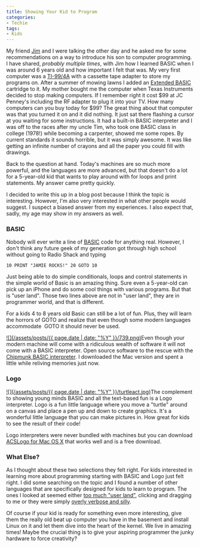 ```yaml
---
title: Showing Your Kid to Program
categories:
- Techie
tags:
- Kids
---
```


My friend [Jim](http://www.jimbernard.net/) and I were talking the other day and he asked me for some recommendations on a way to introduce his son to computer programming. I have shared, _probably multiple times_, with Jim how I learned BASIC when I was around 6 years old and how important I felt that was. My very first computer was a [TI-99/4A](http://en.wikipedia.org/wiki/Texas_Instruments_TI-99/4A) with a cassette tape adapter to store my programs on. After a summer of mowing lawns I added an [Extended BASIC](http://en.wikipedia.org/wiki/TI_Extended_BASIC) cartridge to it. My mother bought me the computer when Texas Instruments decided to stop making computers. If I remember right it cost $99 at JC Penney's including the RF adapter to plug it into your TV. How many computers can you buy today for $99?
The great thing about that computer was that you turned it on and it did nothing. It just sat there flashing a cursor at you waiting for some instructions. It had a built-in BASIC interpreter and I was off to the races after my uncle Tim, who took one BASIC class in college (1978!) while becoming a carpenter, showed me some ropes. By current standards it sounds horrible, but it was simply awesome. It was like getting an infinite number of crayons and all the paper you could fill with drawings.

Back to the question at hand. Today's machines are so much more powerful, and the languages are more advanced, but that doesn't do a lot for a 5-year-old kid that wants to play around with for loops and print statements. My answer came pretty quickly.

I decided to write this up in a blog post because I think the topic is interesting. However, I'm also very interested in what other people would suggest. I suspect a biased answer from my experiences. I also expect that, sadly, my age may show in my answers as well.

### BASIC

Nobody will ever write a line of [BASIC](http://en.wikipedia.org/wiki/BASIC) code for anything real. However, I don't think any future geek of my generation got through high school without going to Radio Shack and typing

`10 PRINT "JAMIE ROCKS!"
20 GOTO 10
`

Just being able to do simple conditionals, loops and control statements in the simple world of Basic is an amazing thing. Sure even a 5-year-old can pick up an iPhone and do some cool things with various programs. But that is "user land". Those two lines above are not in "user land", they are in programmer world, and that is different.

For a kids 4 to 8 years old Basic can still be a lot of fun. Plus, they will learn the horrors of GOTO and realize that even though some modern languages accommodate  GOTO it should never be used.

[![](/assets/posts/{{ page.date | date: "%Y" }}/739.png)](http://www.nicholson.com/rhn/basic/)Even though your modern machine will come with a ridiculous wealth of software it will not come with a BASIC interpreter. Open source software to the rescue with the [Chipmunk BASIC interpreter](http://www.nicholson.com/rhn/basic/). I downloaded the Mac version and spent a little while reliving memories just now.

### Logo

[![](/assets/posts/{{ page.date | date: "%Y" }}/turtleact.jpg)](http://www.alancsmith.co.uk/logo/)The complement to showing young minds BASIC and all the text-based fun is a Logo interpreter. Logo is a fun little language where you move a "turtle" around on a canvas and place a pen up and down to create graphics. It's a wonderful little language that you can make pictures in. How great for kids to see the result of their code!

Logo interpreters were never bundled with machines but you can download [ACSLogo for Mac OS X](http://www.alancsmith.co.uk/logo/) that works well and is a free download.

### What Else?

As I thought about these two selections they felt right. For kids interested in learning more about programming starting with BASIC and Logo just felt right. I did some searching on the topic and I found a number of other languages that are specifically designed for kids to learn to program. The ones I looked at seemed either [too much "user land"](http://www.greenfoot.org/about/screenshots.html), clicking and dragging to me or they were simply [overly verbose and silly](http://www.sjbaker.org/steve/software/hiccup.html).

Of course if your kid is ready for something even more interesting, give them the really old beat up computer you have in the basement and install Linux on it and let them dive into the heart of the kernel. We live in amazing times! Maybe the crucial thing is to give your aspiring programmer the junky hardware to force creativity?
